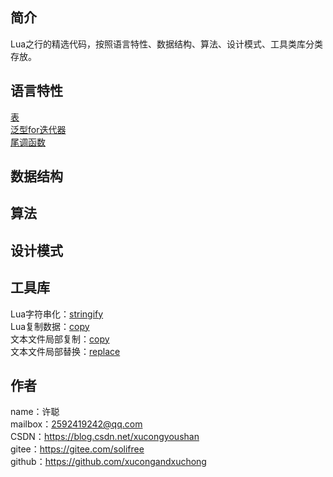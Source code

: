 ## 简介
Lua之行的精选代码，按照语言特性、数据结构、算法、设计模式、工具类库分类存放。

## 语言特性
[表](feature/表.lua)  
[泛型for迭代器](feature/泛型for迭代器.lua)  
[尾调函数](feature/尾调函数.lua)

## 数据结构

## 算法

## 设计模式

## 工具库
Lua字符串化：[stringify](tool/stringify/README.md)  
Lua复制数据：[copy](tool/copy.lua)  
文本文件局部复制：[copy](tool/copy/README.md)  
文本文件局部替换：[replace](tool/replace/README.md)

## 作者
name：许聪  
mailbox：2592419242@qq.com  
CSDN：https://blog.csdn.net/xucongyoushan  
gitee：https://gitee.com/solifree  
github：https://github.com/xucongandxuchong
